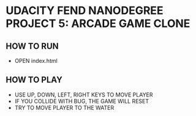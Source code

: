 # UDACITY FEND NANODEGREE PROJECT 5: ARCADE GAME CLONE
## HOW TO RUN
-   OPEN index.html
## HOW TO PLAY
-   USE UP, DOWN, LEFT, RIGHT KEYS TO MOVE PLAYER
-   IF YOU COLLIDE WITH BUG, THE GAME WILL RESET
-   TRY TO MOVE PLAYER TO THE WATER
